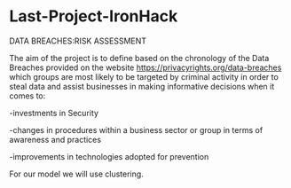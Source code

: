 # Last-Project-IronHack
DATA BREACHES:RISK ASSESSMENT

The aim of the project is to define based on the chronology of the Data Breaches provided on the website https://privacyrights.org/data-breaches which groups are most likely to be targeted by criminal activity in order to steal data and assist businesses in making informative decisions when it comes to:

-investments in Security

-changes in procedures within a business sector or group in terms of awareness and practices

-improvements in technologies adopted for prevention

For our model we will use clustering. 


